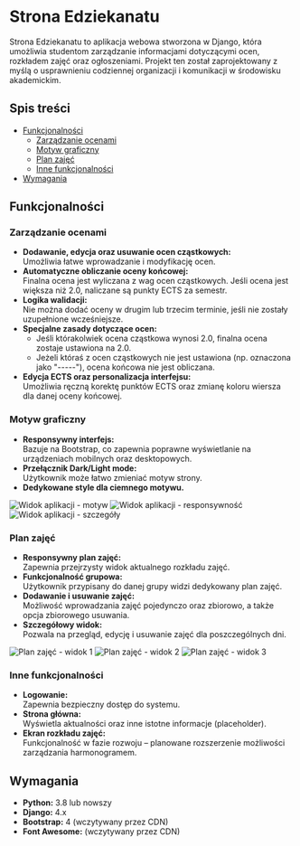 # Strona Edziekanatu

Strona Edziekanatu to aplikacja webowa stworzona w Django, która umożliwia studentom zarządzanie informacjami dotyczącymi ocen, rozkładem zajęć oraz ogłoszeniami. Projekt ten został zaprojektowany z myślą o usprawnieniu codziennej organizacji i komunikacji w środowisku akademickim.

## Spis treści

- [Funkcjonalności](#funkcjonalności)
  - [Zarządzanie ocenami](#zarządzanie-ocenami)
  - [Motyw graficzny](#motyw-graficzny)
  - [Plan zajęć](#plan-zajęć)
  - [Inne funkcjonalności](#inne-funkcjonalności)
- [Wymagania](#wymagania)

## Funkcjonalności

### Zarządzanie ocenami

- **Dodawanie, edycja oraz usuwanie ocen cząstkowych:**  
  Umożliwia łatwe wprowadzanie i modyfikację ocen.
- **Automatyczne obliczanie oceny końcowej:**  
  Finalna ocena jest wyliczana z wag ocen cząstkowych. Jeśli ocena jest większa niż 2.0, naliczane są punkty ECTS za semestr.
- **Logika walidacji:**  
  Nie można dodać oceny w drugim lub trzecim terminie, jeśli nie zostały uzupełnione wcześniejsze.
- **Specjalne zasady dotyczące ocen:**  
  - Jeśli którakolwiek ocena cząstkowa wynosi 2.0, finalna ocena zostaje ustawiona na 2.0.  
  - Jeżeli któraś z ocen cząstkowych nie jest ustawiona (np. oznaczona jako "-----"), ocena końcowa nie jest obliczana.
- **Edycja ECTS oraz personalizacja interfejsu:**  
  Umożliwia ręczną korektę punktów ECTS oraz zmianę koloru wiersza dla danej oceny końcowej.

### Motyw graficzny

- **Responsywny interfejs:**  
  Bazuje na Bootstrap, co zapewnia poprawne wyświetlanie na urządzeniach mobilnych oraz desktopowych.
- **Przełącznik Dark/Light mode:**  
  Użytkownik może łatwo zmieniać motyw strony.
- **Dedykowane style dla ciemnego motywu.**

![Widok aplikacji - motyw](https://github.com/user-attachments/assets/0b934085-3b5d-474f-8f1f-bf43644b8043)
![Widok aplikacji - responsywność](https://github.com/user-attachments/assets/a7c6fc5f-21d6-44e9-a32b-e9038b2e30d0)
![Widok aplikacji - szczegóły](https://github.com/user-attachments/assets/a9eb7292-3042-4d6d-bd82-5a9b6331c406)

### Plan zajęć

- **Responsywny plan zajęć:**  
  Zapewnia przejrzysty widok aktualnego rozkładu zajęć.
- **Funkcjonalność grupowa:**  
  Użytkownik przypisany do danej grupy widzi dedykowany plan zajęć.
- **Dodawanie i usuwanie zajęć:**  
  Możliwość wprowadzania zajęć pojedynczo oraz zbiorowo, a także opcja zbiorowego usuwania.
- **Szczegółowy widok:**  
  Pozwala na przegląd, edycję i usuwanie zajęć dla poszczególnych dni.

![Plan zajęć - widok 1](https://github.com/user-attachments/assets/bfd7cd18-0e2f-4d6b-bb75-d721fbdec299)
![Plan zajęć - widok 2](https://github.com/user-attachments/assets/8e36a87a-d2f0-41b4-8ab5-b1f9230d9f49)
![Plan zajęć - widok 3](https://github.com/user-attachments/assets/273675f2-ae67-4822-a3c7-259a0021c7ac)

### Inne funkcjonalności

- **Logowanie:**  
  Zapewnia bezpieczny dostęp do systemu.
- **Strona główna:**  
  Wyświetla aktualności oraz inne istotne informacje (placeholder).
- **Ekran rozkładu zajęć:**  
  Funkcjonalność w fazie rozwoju – planowane rozszerzenie możliwości zarządzania harmonogramem.

## Wymagania

- **Python:** 3.8 lub nowszy
- **Django:** 4.x
- **Bootstrap:** 4 (wczytywany przez CDN)
- **Font Awesome:** (wczytywany przez CDN)
